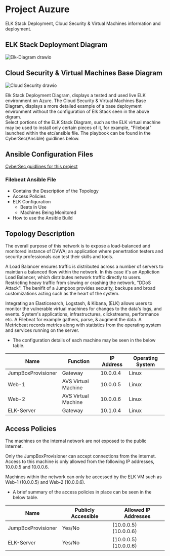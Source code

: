 #  Project Auzure
ELK Stack Deployment, Cloud Security & Virtual Machines information and deployment.
##  ELK Stack Deployment Diagram    
![Elk-Diagram drawio](https://user-images.githubusercontent.com/102629156/161366959-0b0cdc4c-80ca-489c-baa5-fe27d3181251.png)
##  Cloud Security & Virtual Machines Base Diagram
![Cloud Security drawio](https://user-images.githubusercontent.com/102629156/161367105-da6f89e1-e92e-41ee-9bed-496b6728a247.png)

Elk Stack Deployment Diagram, displays a tested and used live ELK environment on Azure. The Cloud Security & Virtual Machines Base Diagram, displays a more detailed example of a base deployment environment without the configuration of Elk Stack seen in the above digram.  
 Select portions of the ELK Stack Diagram, such as the ELK virtual machine may be used to install only certain pieces of it, for example, "Filebeat" launched within the etc/ansible file. The playbook can be found in the CyberSec(Ansible) guidlines below.
##  Ansible Configuration Files 
[CyberSec guidlines for this project](Ansible)
### Filebeat Ansible File
  - Contains the Description of the Topology
  - Access Policies
  - ELK Configuration
     - Beats in Use
     - Machines Being Monitored
  - How to use the Ansible Build
## Topology Description

The overall purpose of this network is to expose a load-balanced and monitored instance of DVWA; an application where penertration testers and security professionals can test their skills and tools.

A Load Balancer ensures traffic is distributed across a number of servers to maintian a balanced flow within the network. In this case it's an Appliction Load Balancer, which distributes network traffic directly to users. Restricting heavy traffic from slowing or crashing the network, "DDoS Attack". The benifit of a Jumpbox provides security, backups and broad customizations acting such as the heart of the system.

Integrating an Elasticsearch, Logstash, & Kibana, (ELK) allows users to monitor the vulnerable virtual machines for changes to the data's logs, and events. System's applications, infrastructures, clickstreams, performance etc. A Filebeat for example gathers, parse, & augment the data. A Metricbeat records metrics along with statistics from the operating system and services running on the server.

 - The configuration details of each machine may be seen in the below table.

| Name               | Function            | IP Address | Operating System |
|--------------------|---------------------|------------|------------------|
| JumpBoxProvisioner | Gateway             | 10.0.0.4   | Linux            |
| Web-1              | AVS Virtual Machine | 10.0.0.5   | Linux            |
| Web-2              | AVS Virtual Machine | 10.0.0.6   | Linux            |
| ELK-Server         | Gateway             | 10.1.0.4   | Linux            |

## Access Policies

The machines on the internal network are not exposed to the public Internet.

Only the JumpBoxProvisioner can accept connections from the internet. Access to this machine is only allowed from the following IP addresses, 10.0.0.5 and 10.0.0.6.

Machines within the network can only be accessed by the ELK VM such as Web-1 (10.0.0.5) and Web-2 (10.0.0.6).

 - A brief summary of the access policies in place can be seen in the below table.

| Name               | Publicly Accessible | Allowed IP Addresses  |
|--------------------|---------------------|-----------------------|
| JumpBoxProvisioner | Yes/No              | (10.0.0.5) (10.0.0.6) |
| ELK-Server         | Yes/No              | (10.0.0.5) (10.0.0.6) |

